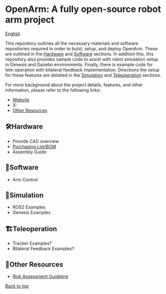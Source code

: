 # OpenArm: A fully open-source robot arm project
[English](README.md)

This repository outlines all the necessary materials and software repositories required in order to build, setup, and deploy OpenArm. These are outlined in the [Hardware](#Hardware) and [Software](#Software) sections. In addition this, this repository also provides sample code to assist with robot simulation setup in Genesis and Gazebo environments. Finally, there is example code for tele-operation with bilateral feedback implementation. Directions the setup for these features are detailed in the [Simulation](#Simulation) and [Teleoperation](#Teleoperation) sections.

For more background about the project details, features, and other information, please refer to the following links:
- [Website](https://www.notion.so/reazon-research/OpenArm-113446ca7f73805fa06cd8d24315122b)
- X: 
- [Other Resources](#Other_Resources)

## 🛠️Hardware
- Provide CAD overview
- [Purchasing List/BOM](https://docs.google.com/spreadsheets/d/10wI58rFytYfibKpOzmfWOQUBK5YGNwlppUtHooCTtds/edit?usp=sharing)
- Assembly Guide

## 💾Software
- Arm Control

## 🤖Simulation
- ROS2 Examples
- Genesis Examples

## 🏗️Teleoperation
- Tracker Examples?
- Bilateral Feedback Examples?

## 📠Other Resources
- [Risk Assessment Guideline](https://docs.google.com/spreadsheets/d/11ayqCXhusLvExf8lalkxcZMikRYgav0Hl6p7CVpsXZ8/edit?usp=sharing)

<a href="#top">Back to top</a>
